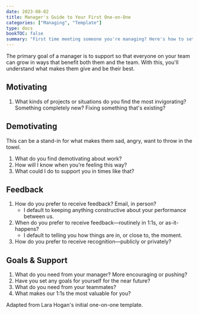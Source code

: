 ```yaml
---
date: 2023-08-02
title: Manager's Guide to Your First One-on-One
categories: ["Managing", "Template"]
type: docs
bookTOC: false
summary: "First time meeting someone you're managing? Here's how to set things up for success."
---
```


The primary goal of a manager is to support so that everyone on your team can grow in ways that benefit both them and the team. With this, you'll understand what makes them give and be their best.

## Motivating
1. What kinds of projects or situations do you find the most invigorating? Something completely new? Fixing something that's existing?

## Demotivating
This can be a stand-in for what makes them sad, angry, want to throw in the towel.

1.	What do you find demotivating about work?
2.	How will I know when you’re feeling this way?
3.	What could I do to support you in times like that?
	
## Feedback
1.	How do you prefer to receive feedback? Email, in person?
	-	I default to keeping anything constructive about your performance between us.
2.	When do you prefer to receive feedback—routinely in 1:1s, or as-it-happens?
	- I default to telling you how things are in, or close to, the moment.
3.	How do you prefer to receive recognition—publicly or privately?

## Goals & Support

1.	What do you need from your manager? More encouraging or pushing? 
2.	Have you set any goals for yourself for the near future?
3.	What do you need from your teammates?
4.	What makes our 1:1s the most valuable for you? 

Adapted from Lara Hogan's initial one-on-one template.